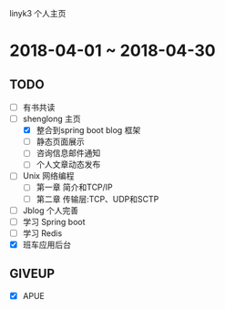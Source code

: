 linyk3 个人主页

# 2018-04-01 ~ 2018-04-30
## TODO
- [ ] 有书共读
- [ ] shenglong 主页
  - [x] 整合到spring boot blog 框架 
  - [ ] 静态页面展示
  - [ ] 咨询信息邮件通知
  - [ ] 个人文章动态发布
- [ ] Unix 网络编程 
  - [ ] 第一章 简介和TCP/IP
  - [ ] 第二章 传输层:TCP、UDP和SCTP
- [ ] Jblog 个人完善
- [ ] 学习 Spring boot
- [ ] 学习 Redis
- [x] 班车应用后台
## GIVEUP
- [x] APUE
